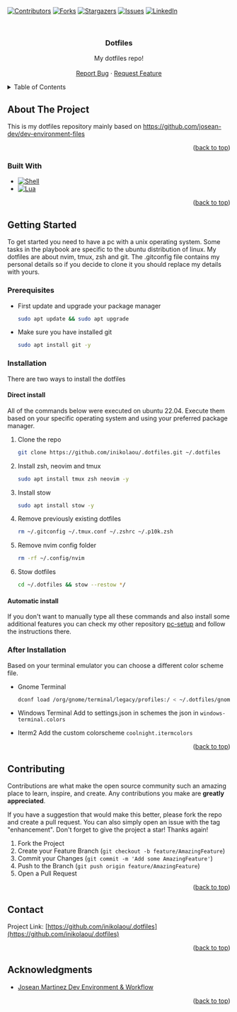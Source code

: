 <!-- Improved compatibility of back to top link: See: https://github.com/othneildrew/Best-README-Template/pull/73 -->
<a name="readme-top"></a>
<!--
*** Thanks for checking out the Best-README-Template. If you have a suggestion
*** that would make this better, please fork the repo and create a pull request
*** or simply open an issue with the tag "enhancement".
*** Don't forget to give the project a star!
*** Thanks again! Now go create something AMAZING! :D
-->



<!-- PROJECT SHIELDS -->
<!--
*** I'm using markdown "reference style" links for readability.
*** Reference links are enclosed in brackets [ ] instead of parentheses ( ).
*** See the bottom of this document for the declaration of the reference variables
*** for contributors-url, forks-url, etc. This is an optional, concise syntax you may use.
*** https://www.markdownguide.org/basic-syntax/#reference-style-links
-->
[![Contributors][contributors-shield]][contributors-url]
[![Forks][forks-shield]][forks-url]
[![Stargazers][stars-shield]][stars-url]
[![Issues][issues-shield]][issues-url]
[![LinkedIn][linkedin-shield]][linkedin-url]



<!-- PROJECT LOGO -->
<br />
<div align="center">

<h3 align="center">Dotfiles</h3>

  <p align="center">
    My dotfiles repo!
    <br />
    <br />
    <a href="https://github.com/inikolaou/.dotfiles/issues">Report Bug</a>
    ·
    <a href="https://github.com/inikolaou/.dotfiles/issues">Request Feature</a>
  </p>
</div>



<!-- TABLE OF CONTENTS -->
<details>
  <summary>Table of Contents</summary>
  <ol>
    <li>
      <a href="#about-the-project">About The Project</a>
      <ul>
        <li><a href="#built-with">Built With</a></li>
      </ul>
    </li>
    <li>
      <a href="#getting-started">Getting Started</a>
      <ul>
        <li><a href="#prerequisites">Prerequisites</a></li>
        <li><a href="#installation">Installation</a></li>
      </ul>
    </li>
    <li><a href="#contributing">Contributing</a></li>
    <li><a href="#contact">Contact</a></li>
    <li><a href="#acknowledgments">Acknowledgments</a></li>
  </ol>
</details>



<!-- ABOUT THE PROJECT -->
## About The Project
This is my dotfiles repository mainly based on https://github.com/josean-dev/dev-environment-files

<p align="right">(<a href="#readme-top">back to top</a>)</p>



### Built With

* [![Shell][Shell.com]][Shell-url]
* [![Lua][Lua.com]][Lua-url]

<p align="right">(<a href="#readme-top">back to top</a>)</p>



<!-- GETTING STARTED -->
## Getting Started

To get started you need to have a pc with a unix operating system. Some tasks in the playbook are specific to the ubuntu distribution of linux. My dotfiles are about nvim, tmux, zsh and git. The .gitconfig file contains my personal details so if you decide to clone it you should replace my details with yours.

### Prerequisites
* First update and upgrade your package manager
  ```sh
  sudo apt update && sudo apt upgrade
  ```
* Make sure you have installed git
  ```sh
  sudo apt install git -y
  ```

### Installation
There are two ways to install the dotfiles
#### Direct install
All of the commands below were executed on ubuntu 22.04. Execute them based on your specific operating system and using your preferred package manager.

1. Clone the repo
   ```sh
   git clone https://github.com/inikolaou/.dotfiles.git ~/.dotfiles
   ```
2. Install zsh, neovim and tmux
   ```sh
   sudo apt install tmux zsh neovim -y
   ```
3. Install stow
   ```sh
   sudo apt install stow -y
   ```
4. Remove previously existing dotfiles
   ```sh
   rm ~/.gitconfig ~/.tmux.conf ~/.zshrc ~/.p10k.zsh
   ```
5. Remove nvim config folder
   ```sh
   rm -rf ~/.config/nvim
   ```
6. Stow dotfiles
   ```sh
   cd ~/.dotfiles && stow --restow */
   ```

#### Automatic install
If you don't want to manually type all these commands and also install some additional features you can check my other repository [pc-setup](https://github.com/inikolaou/pc-setup) and follow the instructions there.

### After Installation
Based on your terminal emulator you can choose a different color scheme file.

- Gnome Terminal
   ```sh
   dconf load /org/gnome/terminal/legacy/profiles:/ < ~/.dotfiles/gnome-terminal-profiles.dconf
   ```

- Windows Terminal
  Add to settings.json in schemes the json in `windows-terminal.colors`

- Iterm2
  Add the custom colorscheme `coolnight.itermcolors`

<p align="right">(<a href="#readme-top">back to top</a>)</p>

<!-- CONTRIBUTING -->
## Contributing

Contributions are what make the open source community such an amazing place to learn, inspire, and create. Any contributions you make are **greatly appreciated**.

If you have a suggestion that would make this better, please fork the repo and create a pull request. You can also simply open an issue with the tag "enhancement".
Don't forget to give the project a star! Thanks again!

1. Fork the Project
2. Create your Feature Branch (`git checkout -b feature/AmazingFeature`)
3. Commit your Changes (`git commit -m 'Add some AmazingFeature'`)
4. Push to the Branch (`git push origin feature/AmazingFeature`)
5. Open a Pull Request

<p align="right">(<a href="#readme-top">back to top</a>)</p>

<!-- CONTACT -->
## Contact

Project Link: [https://github.com/inikolaou/.dotfiles](https://github.com/inikolaou/.dotfiles)

<p align="right">(<a href="#readme-top">back to top</a>)</p>

<!-- ACKNOWLEDGMENTS -->
## Acknowledgments

* [Josean Martinez Dev Environment & Workflow](https://www.youtube.com/playlist?list=PLnu5gT9QrFg36OehOdECFvxFFeMHhb_07)

<p align="right">(<a href="#readme-top">back to top</a>)</p>



<!-- MARKDOWN LINKS & IMAGES -->
<!-- https://www.markdownguide.org/basic-syntax/#reference-style-links -->
[contributors-shield]: https://img.shields.io/github/contributors/inikolaou/.dotfiles.svg?style=for-the-badge
[contributors-url]: https://github.com/inikolaou/.dotfiles/graphs/contributors
[forks-shield]: https://img.shields.io/github/forks/inikolaou/.dotfiles.svg?style=for-the-badge
[forks-url]: https://github.com/inikolaou/.dotfiles/network/members
[stars-shield]: https://img.shields.io/github/stars/inikolaou/.dotfiles.svg?style=for-the-badge
[stars-url]: https://github.com/inikolaou/.dotfiles/stargazers
[issues-shield]: https://img.shields.io/github/issues/inikolaou/.dotfiles.svg?style=for-the-badge
[issues-url]: https://github.com/inikolaou/.dotfiles/issues
[linkedin-shield]: https://img.shields.io/badge/-LinkedIn-black.svg?style=for-the-badge&logo=linkedin&colorB=555
[linkedin-url]: https://linkedin.com/in/nikolaou-ioannis
[Shell.com]: https://img.shields.io/badge/Shell-black?style=for-the-badge&logo=gnubash&logoColor=white
[Shell-url]: https://www.gnu.org/software/bash/
[Lua.com]: https://img.shields.io/badge/Lua-darkblue?style=for-the-badge&logo=lua&logoColor=white
[Lua-url]: https://www.lua.org/